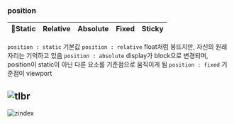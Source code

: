 ### position

| 📌Static | Relative | Absolute | Fixed | Sticky |
| -------- | -------- | -------- | ----- | ------ |

`position : static` 기본값
`position : relative` float처럼 붕뜨지만, 자신의 원래 자리는 기억하고 있음
`position : absolute` display가 block으로 변경되며, position이 static이 아닌 다른 요소를 기준점으로 움직이게 됨
`position : fixed` 기준점이 viewport

![tlbr](https://user-images.githubusercontent.com/76121929/104439487-80f68780-55d4-11eb-83f7-c7acf5eedc25.JPG)
---
![zindex](https://user-images.githubusercontent.com/76121929/104439491-818f1e00-55d4-11eb-99f6-32eda6a74ef7.JPG)
